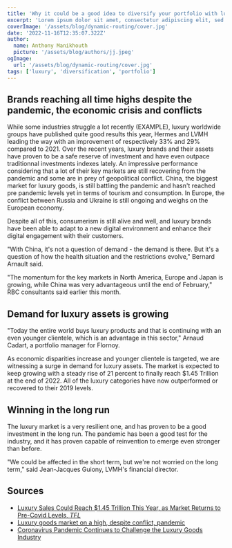 ```yaml
---
title: 'Why it could be a good idea to diversify your portfolio with luxury assets?'
excerpt: 'Lorem ipsum dolor sit amet, consectetur adipiscing elit, sed do eiusmod tempor incididunt ut labore et dolore magna aliqua. Praesent elementum facilisis leo vel fringilla est ullamcorper eget. At imperdiet dui accumsan sit amet nulla facilities morbi tempus.'
coverImage: '/assets/blog/dynamic-routing/cover.jpg'
date: '2022-11-16T12:35:07.322Z'
author:
  name: Anthony Manikhouth
  picture: '/assets/blog/authors/jj.jpeg'
ogImage:
  url: '/assets/blog/dynamic-routing/cover.jpg'
tags: ['luxury', 'diversification', 'portfolio']
---
```


## Brands reaching all time highs despite the pandemic, the economic crisis and conflicts
While some industries struggle a lot recently (EXAMPLE), luxury worldwide groups have published quite good results this year, Hermes and LVMH leading the way with an improvement of respectively 33% and 29% compared to 2021. Over the recent years, luxury brands and their assets have proven to be a safe reserve of investment and have even outpace traditionnal investments indexes lately. An impressive performance considering that a lot of their key markets are still recovering from the pandemic and some are in prey of geopolitical conflict. China, the biggest market for luxury goods, is still battling the pandemic and hasn't reached pre pandemic levels yet in terms of tourism and consumption. In Europe, the conflict between Russia and Ukraine is still ongoing and weighs on the European economy. 

Despite all of this, consumerism is still alive and well, and luxury brands have been able to adapt to a new digital environment and enhance their digital engagement with their customers. 

"With China, it's not a question of demand - the demand is there. But it's a question of how the health situation and the restrictions evolve," Bernard Arnault said. 

"The momentum for the key markets in North America, Europe and Japan is growing, while China was very advantageous until the end of February," RBC consultants said earlier this month.

## Demand for luxury assets is growing
"Today the entire world buys luxury products and that is continuing with an even younger clientele, which is an advantage in this sector," Arnaud Cadart, a portfolio manager for Flornoy.

As economic disparities increase and younger clientele is targeted, we are witnessing a surge in demand for luxury assets. The market is expected to keep growing with a steady rise of 21 percent to finally reach $1.45 Trillion at the end of 2022. All of the luxury categories have now outperformed or recovered to their 2019 levels.

## Winning in the long run

The luxury market is a very resilient one, and has proven to be a good investment in the long run. The pandemic has been a good test for the industry, and it has proven capable of reinvention to emerge even stronger than before. 

"We could be affected in the short term, but we're not worried on the long term," said Jean-Jacques Guiony, LVMH's financial director.

## Sources
- [Luxury Sales Could Reach $1.45 Trillion This Year, as Market Returns to Pre-Covid Levels, *TFL*](https://www.thefashionlaw.com/luxury-market-sales-could-rise-to-1-45-trillion-as-categories-return-to-pre-covid-levels/)
- [Luxury goods market on a high, despite conflict, pandemic](https://www.rfi.fr/en/business/20220424-luxury-goods-market-on-a-high-despite-conflict-pandemic)
- [Coronavirus Pandemic Continues to Challenge the Luxury Goods Industry](https://www.euromonitor.com/article/coronavirus-pandemic-continues-to-challenge-the-luxury-goods-industry)